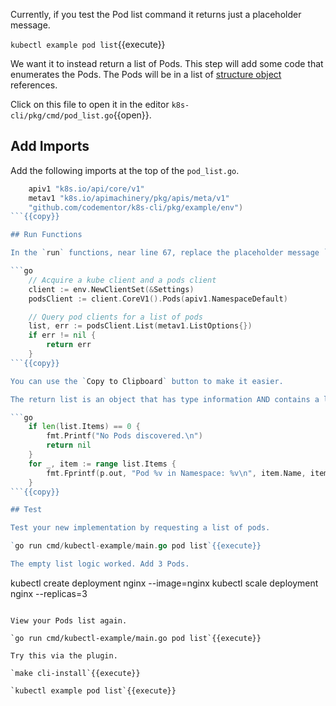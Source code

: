 Currently, if you test the Pod list command it returns just a placeholder message.

`kubectl example pod list`{{execute}}

 We want it to instead return a list of Pods. This step will add some code that enumerates the Pods. The Pods will be in a list of [structure object](https://www.golangprograms.com/go-language/struct.html) references.

Click on this file to open it in the editor `k8s-cli/pkg/cmd/pod_list.go`{{open}}.

## Add Imports

Add the following imports at the top of the `pod_list.go`.

```go
	apiv1 "k8s.io/api/core/v1"
	metav1 "k8s.io/apimachinery/pkg/apis/meta/v1"
	"github.com/codementor/k8s-cli/pkg/example/env")
```{{copy}}

## Run Functions

In the `run` functions, near line 67, replace the placeholder message `fmt.Printf("add pod list code using direct object references\n")` with the following:

```go
	// Acquire a kube client and a pods client
	client := env.NewClientSet(&Settings)
	podsClient := client.CoreV1().Pods(apiv1.NamespaceDefault)

	// Query pod clients for a list of pods
	list, err := podsClient.List(metav1.ListOptions{})
	if err != nil {
		return err
	}
```{{copy}}

You can use the `Copy to Clipboard` button to make it easier.

The return list is an object that has type information AND contains a list of the objects we are interested in. This is a common pattern in Kubernetes object access. Next, append this additional code that checks to see if there are any objects and prints a line for each Pod found.

```go
	if len(list.Items) == 0 {
		fmt.Printf("No Pods discovered.\n")
		return nil
	}
	for _, item := range list.Items {
		fmt.Fprintf(p.out, "Pod %v in Namespace: %v\n", item.Name, item.Namespace)
	}
```{{copy}}

## Test

Test your new implementation by requesting a list of pods.

`go run cmd/kubectl-example/main.go pod list`{{execute}}

The empty list logic worked. Add 3 Pods.

```
kubectl create deployment nginx --image=nginx
kubectl scale deployment nginx --replicas=3
```{{execute}}

View your Pods list again.

`go run cmd/kubectl-example/main.go pod list`{{execute}}

Try this via the plugin.

`make cli-install`{{execute}}

`kubectl example pod list`{{execute}}
